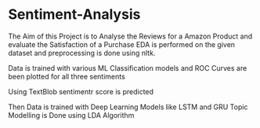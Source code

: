 # Sentiment-Analysis
The Aim of this Project is to Analyse the Reviews for a Amazon Product and evaluate the Satisfaction of a Purchase
EDA is performed on the given dataset and preprocessing is done using nltk.

Data is trained with various ML Classification models and ROC Curves are been plotted for all three sentiments

Using TextBlob sentimentr score is predicted

Then Data is trained with Deep Learning Models like LSTM and GRU
Topic Modelling is Done using LDA Algorithm
